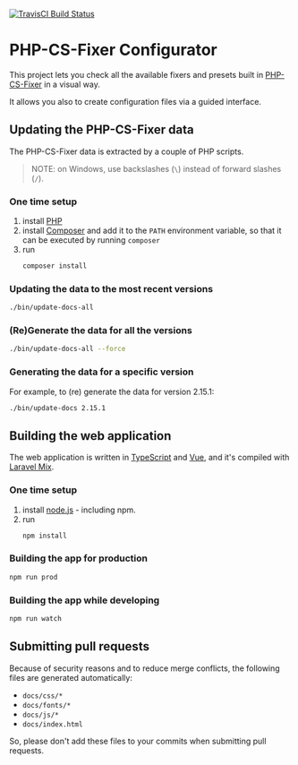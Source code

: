 [![TravisCI Build Status](https://travis-ci.org/mlocati/php-cs-fixer-configurator.svg?branch=master)](https://travis-ci.org/mlocati/php-cs-fixer-configurator)

# PHP-CS-Fixer Configurator

This project lets you check all the available fixers and presets built in [PHP-CS-Fixer](https://github.com/FriendsOfPHP/PHP-CS-Fixer) in a visual way.

It allows you also to create configuration files via a guided interface.


## Updating the PHP-CS-Fixer data

The PHP-CS-Fixer data is extracted by a couple of PHP scripts.

> NOTE: on Windows, use backslashes (`\`) instead of forward slashes (`/`).

### One time setup

1. install [PHP](https://php.net/)
2. install [Composer](https://getcomposer.org/) and add it to the `PATH` environment variable, so that it can be executed by running `composer`
3. run
   ```sh
   composer install
   ```

### Updating the data to the most recent versions

```sh
./bin/update-docs-all
```


### (Re)Generate the data for all the versions

```sh
./bin/update-docs-all --force
```

### Generating the data for a specific version

For example, to (re) generate the data for version 2.15.1:

```sh
./bin/update-docs 2.15.1
```


## Building the web application

The web application is written in [TypeScript](https://www.typescriptlang.org/) and [Vue](https://vuejs.org/), and it's compiled with [Laravel Mix](https://laravel-mix.com/).

### One time setup

1. install [node.js](https://nodejs.org/) - including npm.
2. run
   ```sh
   npm install
   ```

### Building the app for production

```sh
npm run prod
```

### Building the app while developing

```sh
npm run watch
```


## Submitting pull requests

Because of security reasons and to reduce merge conflicts, the following files are generated automatically:

- `docs/css/*`
- `docs/fonts/*`
- `docs/js/*`
- `docs/index.html`

So, please don't add these files to your commits when submitting pull requests.
